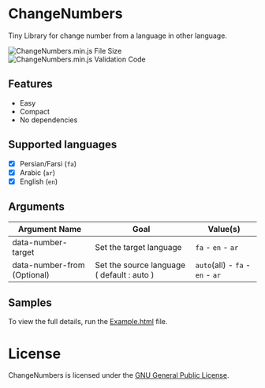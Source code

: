 # ChangeNumbers
Tiny Library for change number from a language in other language.

![ChangeNumbers.min.js File Size](https://img.shields.io/badge/Compressed%20Size-1.7%20KB-blue.svg) ![ChangeNumbers.min.js Validation Code](https://img.shields.io/badge/Validation%20Code-No%20Check-green.svg)


## Features 
  - Easy
  - Compact
  - No dependencies
  

## Supported languages
  - [x] Persian/Farsi (`fa`)
  - [x] Arabic (`ar`)
  - [x] English (`en`)

## Arguments 


| Argument Name  | Goal | Value(s) | 
| ------------- | ------------- | --------------- | 
| data-number-target | Set the target language  |     `fa` - `en` - `ar` | 
| data-number-from (Optional)  | Set the source language ( default : auto )  | `auto`(all) - `fa` - `en` - `ar` |



## Samples

To view the full details, run the [Example.html](https://github.com/BaseMax/ChangeNumbersJs/blob/master/Example.html) file.


# License

ChangeNumbers is licensed under the [GNU General Public License](https://github.com/BaseMax/ChangeNumbersJs/blob/master/LICENSE).
